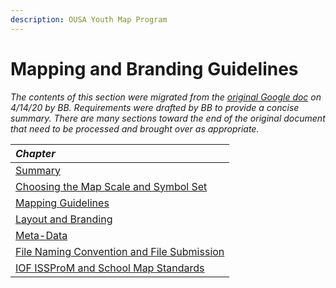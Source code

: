 ```yaml
---
description: OUSA Youth Map Program
---
```


# Mapping and Branding Guidelines

_The contents of this section were migrated from the_ [_original Google doc_](https://docs.google.com/document/d/1fcknTEtKzsSUz0llu2yXnLoFCoYxzuJWK9_0n95I2Cw/edit) _on 4/14/20 by BB. Requirements were drafted by BB to provide a concise summary. There are many sections toward the end of the original document that need to be processed and brought over as appropriate._

| _Chapter_ |
| :--- |
| [Summary](requirements.md) |
| [Choosing the Map Scale and Symbol Set](choosing-the-map-scale-and-symbol-set.md) |
| [Mapping Guidelines](mapping-guidelines.md) |
| [Layout and Branding](layout-and-branding.md) |
| [Meta-Data](map-information-meta-data.md) |
| [File Naming Convention and File Submission](ymp-file-naming-convention-and-submitting-files.md) |
| [IOF ISSProM and School Map Standards](iof-issprom-and-school-map-standards.md) |



